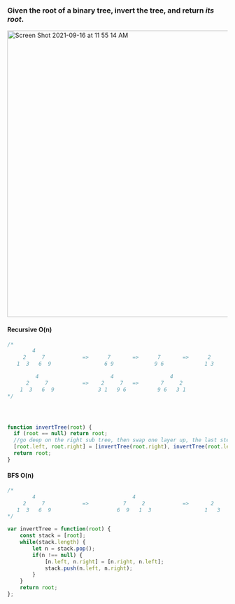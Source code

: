 ### Given the **root** of a binary tree, invert the tree, and return _its root_.

<img width="654" alt="Screen Shot 2021-09-16 at 11 55 14 AM" src="https://user-images.githubusercontent.com/37787994/133669190-8f802990-469b-41dd-9e10-8497dcc41aa9.png">

#### Recursive O(n)

```Javascript
/*
        4
     2     7            =>      7       =>      7       =>      2       =>      2
   1  3   6  9                 6 9             9 6             1 3             3 1

         4                       4                  4
      2     7           =>    2     7   =>       7     2
    1  3   6  9              3 1   9 6          9 6   3 1
*/




function invertTree(root) {
  if (root == null) return root;
  //go deep on the right sub tree, then swap one layer up, the last step is to exchange root.left and root.right
  [root.left, root.right] = [invertTree(root.right), invertTree(root.left)];
  return root;
}
```

#### BFS O(n)

```Javascript
/*
        4                               4                                                                                       4
     2     7            =>           7     2            =>       2      =>      2        =>     7       =>      7       =>    7
   1  3   6  9                     6  9   1  3                 1   3          3   1           6   9           9   6
*/

var invertTree = function(root) {
    const stack = [root];
    while(stack.length) {
        let n = stack.pop();
        if(n !== null) {
            [n.left, n.right] = [n.right, n.left];
            stack.push(n.left, n.right);
        }
    }
    return root;
};
```
